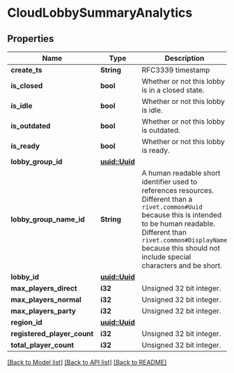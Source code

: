 # CloudLobbySummaryAnalytics

## Properties

Name | Type | Description | Notes
------------ | ------------- | ------------- | -------------
**create_ts** | **String** | RFC3339 timestamp | 
**is_closed** | **bool** | Whether or not this lobby is in a closed state. | 
**is_idle** | **bool** | Whether or not this lobby is idle. | 
**is_outdated** | **bool** | Whether or not this lobby is outdated. | 
**is_ready** | **bool** | Whether or not this lobby is ready. | 
**lobby_group_id** | [**uuid::Uuid**](uuid::Uuid.md) |  | 
**lobby_group_name_id** | **String** | A human readable short identifier used to references resources. Different than a `rivet.common#Uuid` because this is intended to be human readable. Different than `rivet.common#DisplayName` because this should not include special characters and be short. | 
**lobby_id** | [**uuid::Uuid**](uuid::Uuid.md) |  | 
**max_players_direct** | **i32** | Unsigned 32 bit integer. | 
**max_players_normal** | **i32** | Unsigned 32 bit integer. | 
**max_players_party** | **i32** | Unsigned 32 bit integer. | 
**region_id** | [**uuid::Uuid**](uuid::Uuid.md) |  | 
**registered_player_count** | **i32** | Unsigned 32 bit integer. | 
**total_player_count** | **i32** | Unsigned 32 bit integer. | 

[[Back to Model list]](../README.md#documentation-for-models) [[Back to API list]](../README.md#documentation-for-api-endpoints) [[Back to README]](../README.md)


